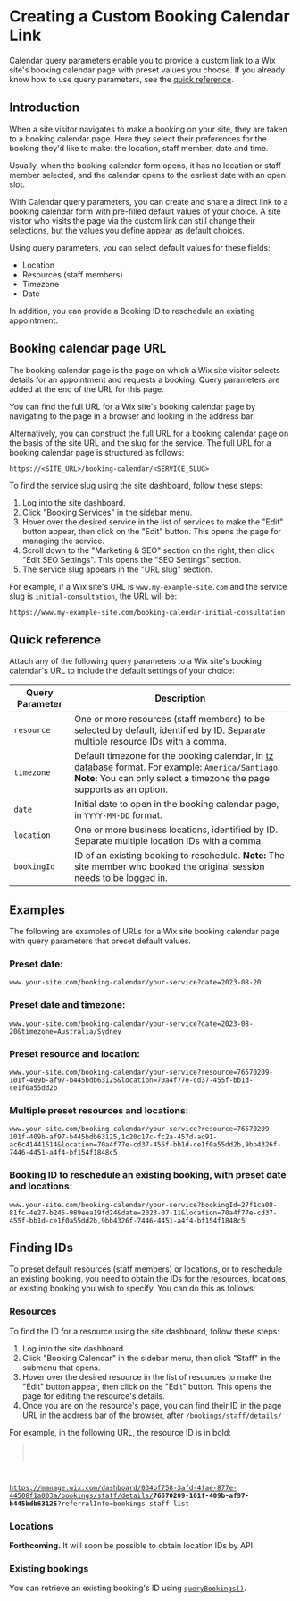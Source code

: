 # Creating a Custom Booking Calendar Link

Calendar query parameters enable you to provide a custom link to a Wix site's booking calendar page with preset values you choose.
If you already know how to use query parameters, see the [quick reference](#quick-reference).

## Introduction 

When a site visitor navigates to make a booking on your site, they are taken to a booking calendar page.
Here they select their preferences for the booking they'd like to make: the location, staff member, date and time.

Usually, when the booking calendar form opens, it has no location or staff member selected, and the calendar opens to the earliest date with an open slot.

With Calendar query parameters, you can create and share a direct link to a booking calendar form with pre-filled default values of your choice.
A site visitor who visits the page via the custom link can still change their selections, but the values you define appear as default choices.

Using query parameters, you can select default values for these fields:

+ Location
+ Resources (staff members)
+ Timezone
+ Date

In addition, you can provide a Booking ID to reschedule an existing appointment.

## Booking calendar page URL 

The booking calendar page is the page on which a Wix site visitor selects details for an appointment and requests a booking.
Query parameters are added at the end of the URL for this page.

You can find the full URL for a Wix site's booking calendar page by navigating to the page in a browser and looking in the address bar.

Alternatively, you can construct the full URL for a booking calendar page on the basis of the site URL and the slug for the service.
The full URL for a booking calendar page is structured as follows:

```url
https://<SITE_URL>/booking-calendar/<SERVICE_SLUG>
```

To find the service slug using the site dashboard, follow these steps:

1. Log into the site dashboard.
2. Click "Booking Services" in the sidebar menu.
3. Hover over the desired service in the list of services to make the "Edit" button appear, then click on the "Edit" button. This opens the page for managing the service.
4. Scroll down to the "Marketing & SEO" section on the right, then click "Edit SEO Settings". This opens the "SEO Settings" section.
5. The service slug appears in the "URL slug" section.

For example, if a Wix site's URL is `www.my-example-site.com` and the service slug is `initial-consultation`, the URL will be:

```url
https://www.my-example-site.com/booking-calendar-initial-consultation
```

## Quick reference 

Attach any of the following query parameters to a Wix site's booking calendar's URL to include the default settings of your choice:

| Query Parameter | Description |
| --------------- | ----------- |
| `resource`     | One or more resources (staff members) to be selected by default, identified by ID. Separate multiple resource IDs with a comma.|
| `timezone`     | Default timezone for the booking calendar, in [tz database](https://en.wikipedia.org/wiki/List_of_tz_database_time_zones) format. For example: `America/Santiago`. **Note:** You can only select a timezone the page supports as an option.  |
| `date`         | Initial date to open in the booking calendar page, in `YYYY-MM-DD` format. |
| `location`     | One or more business locations, identified by ID. Separate multiple location IDs with a comma.|
| `bookingId`    | ID of an existing booking to reschedule. **Note:** The site member who booked the original session needs to be logged in. |

## Examples 

The following are examples of URLs for a Wix site booking calendar page with query parameters that preset default values.

### Preset date:

```url
www.your-site.com/booking-calendar/your-service?date=2023-08-20
```

### Preset date and timezone:

```url
www.your-site.com/booking-calendar/your-service?date=2023-08-20&timezone=Australia/Sydney
```

### Preset resource and location:

```url
www.your-site.com/booking-calendar/your-service?resource=76570209-101f-409b-af97-b445bdb63125&location=70a4f77e-cd37-455f-bb1d-ce1f0a55dd2b
```

### Multiple preset resources and locations:

```url
www.your-site.com/booking-calendar/your-service?resource=76570209-101f-409b-af97-b445bdb63125,1c20c17c-fc2a-457d-ac91-ac6c41441514&location=70a4f77e-cd37-455f-bb1d-ce1f0a55dd2b,9bb4326f-7446-4451-a4f4-bf154f1848c5
```

### Booking ID to reschedule an existing booking, with preset date and locations:

```url
www.your-site.com/booking-calendar/your-service?bookingId=27f1ca08-81fc-4e27-b245-989eea19fd24&date=2023-07-11&location=70a4f77e-cd37-455f-bb1d-ce1f0a55dd2b,9bb4326f-7446-4451-a4f4-bf154f1848c5
```

## Finding IDs 

To preset default resources (staff members) or locations, or to reschedule an existing booking, you need to obtain the IDs for the resources, locations, or existing booking you wish to specify. You can do this as follows:

### Resources

To find the ID for a resource using the site dashboard, follow these steps:

1. Log into the site dashboard.
2. Click "Booking Calendar" in the sidebar menu, then click "Staff" in the submenu that opens.
3. Hover over the desired resource in the list of resources to make the "Edit" button appear, then click on the "Edit" button. This opens the page for editing the resource's details.
4. Once you are on the resource's page, you can find their ID in the page URL in the address bar of the browser, after `/bookings/staff/details/`

For example, in the following URL, the resource ID is in bold:

> <code>
https://manage.wix.com/dashboard/034bf758-3afd-4fae-877e-44508f1a003a/bookings/staff/details/<b>76570209-101f-409b-af97-b445bdb63125</b>?referralInfo=bookings-staff-list
</code>

### Locations

**Forthcoming.** It will soon be possible to obtain location IDs by API.

### Existing bookings

You can retrieve an existing booking's ID using [`queryBookings()`](/wix-bookings-backend/bookings/querybookings).
